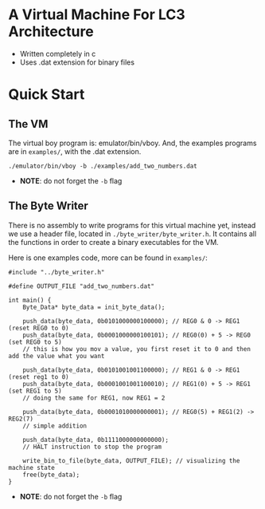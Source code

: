 # A Virtual Machine For LC3 Architecture
- Written completely in c
- Uses .dat extension for binary files

# Quick Start

## The VM
The virtual boy program is: emulator/bin/vboy.
And, the examples programs are in `examples/`, with the .dat extension.

```
./emulator/bin/vboy -b ./examples/add_two_numbers.dat
```
* __NOTE__: do not forget the `-b` flag

## The Byte Writer
There is no assembly to write programs for this virtual machine yet,
instead we use a header file, located in `./byte_writer/byte_writer.h`.
It contains all the functions in order to create a binary executables for the VM.

Here is one examples code, more can be found in `examples/`:
```
#include "../byte_writer.h"

#define OUTPUT_FILE "add_two_numbers.dat"

int main() {
    Byte_Data* byte_data = init_byte_data(); 

    push_data(byte_data, 0b0101000000100000); // REG0 & 0 -> REG1 (reset REG0 to 0)
    push_data(byte_data, 0b0001000000100101); // REG0(0) + 5 -> REG0 (set REG0 to 5)
    // this is how you mov a value, you first reset it to 0 and then add the value what you want

    push_data(byte_data, 0b0101001001100000); // REG1 & 0 -> REG1 (reset reg1 to 0)
    push_data(byte_data, 0b0001001001100010); // REG1(0) + 5 -> REG1 (set REG1 to 5)
    // doing the same for REG1, now REG1 = 2

    push_data(byte_data, 0b0001010000000001); // REG0(5) + REG1(2) -> REG2(7)
    // simple addition

    push_data(byte_data, 0b1111000000000000); 
    // HALT instruction to stop the program 

    write_bin_to_file(byte_data, OUTPUT_FILE); // visualizing the machine state
    free(byte_data);
}
```
* __NOTE__: do not forget the `-b` flag
